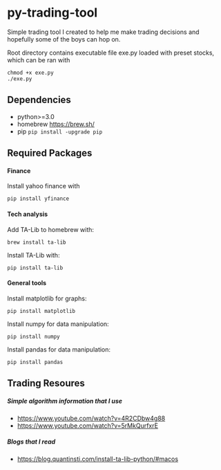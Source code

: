 # py-trading-tool

Simple trading tool I created to help me make trading decisions and hopefully some of the boys can hop on.

Root directory contains executable file exe.py loaded with preset stocks, which can be ran with
````
chmod +x exe.py
./exe.py
````
## Dependencies
- python>=3.0
- homebrew https://brew.sh/
- pip `pip install -upgrade pip`

## Required Packages

#### Finance
Install yahoo finance with 
````
pip install yfinance
````
 
#### Tech analysis
Add TA-Lib to homebrew with:
 ````
 brew install ta-lib
 ````
Install TA-Lib with:
````
pip install ta-lib
````

#### General tools
Install matplotlib for graphs:
````
pip install matplotlib
````
Install numpy for data manipulation:
````
pip install numpy
````
Install pandas for data manipulation:
````
pip install pandas
````

## Trading Resoures

##### Simple algorithm information that I use
- https://www.youtube.com/watch?v=4R2CDbw4g88
- https://www.youtube.com/watch?v=5rMkQurfxrE


##### Blogs that I read
- https://blog.quantinsti.com/install-ta-lib-python/#macos
